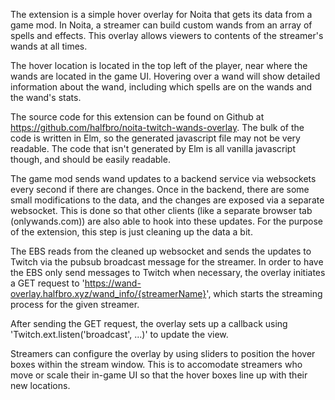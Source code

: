 The extension is a simple hover overlay for Noita that gets its data from a game mod. In Noita, a streamer can build custom wands from an array of spells and effects. This overlay allows viewers to contents of the streamer's wands at all times.

The hover location is located in the top left of the player, near where the wands are located in the game UI. Hovering over a wand will show detailed information about the wand, including which spells are on the wands and the wand's stats.

The source code for this extension can be found on Github at https://github.com/halfbro/noita-twitch-wands-overlay. The bulk of the code is written in Elm, so the generated javascript file may not be very readable. The code that isn't generated by Elm is all vanilla javascript though, and should be easily readable.

The game mod sends wand updates to a backend service via websockets every second if there are changes. Once in the backend, there are some small modifications to the data, and the changes are exposed via a separate websocket. This is done so that other clients (like a separate browser tab (onlywands.com)) are also able to hook into these updates. For the purpose of the extension, this step is just cleaning up the data a bit.

The EBS reads from the cleaned up websocket and sends the updates to Twitch via the pubsub broadcast message for the streamer. In order to have the EBS only send messages to Twitch when necessary, the overlay initiates a GET request to 'https://wand-overlay.halfbro.xyz/wand_info/{streamerName}', which starts the streaming process for the given streamer.

After sending the GET request, the overlay sets up a callback using 'Twitch.ext.listen('broadcast', ...)' to update the view.

Streamers can configure the overlay by using sliders to position the hover boxes within the stream window. This is to accomodate streamers who move or scale their in-game UI so that the hover boxes line up with their new locations.

